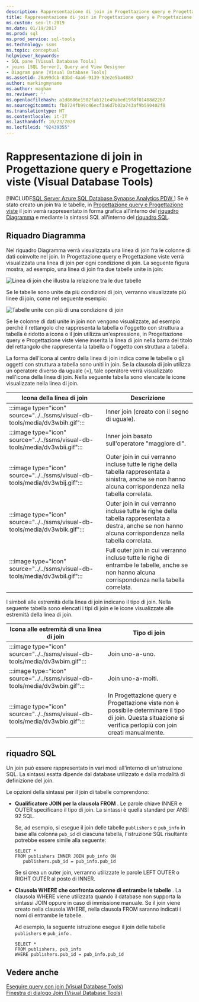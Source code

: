 ```yaml
---
description: Rappresentazione di join in Progettazione query e Progettazione viste (Visual Database Tools)
title: Rappresentazione di join in Progettazione query e Progettazione visualizzazioni
ms.custom: seo-lt-2019
ms.date: 01/19/2017
ms.prod: sql
ms.prod_service: sql-tools
ms.technology: ssms
ms.topic: conceptual
helpviewer_keywords:
- SQL pane [Visual Database Tools]
- joins [SQL Server], Query and View Designer
- Diagram pane [Visual Database Tools]
ms.assetid: 20a99dcb-83bd-4aa6-9139-92e2e5ba4887
author: markingmyname
ms.author: maghan
ms.reviewer: ''
ms.openlocfilehash: a1d8686e1502fab121e49abed19f8f01488d22b7
ms.sourcegitcommit: fb8724fb99c46ecf3a6d7b02a743af9b590402f0
ms.translationtype: HT
ms.contentlocale: it-IT
ms.lasthandoff: 10/23/2020
ms.locfileid: "92439355"
---
```

# <a name="how-the-query-and-view-designer-represents-joins-visual-database-tools"></a>Rappresentazione di join in Progettazione query e Progettazione viste (Visual Database Tools)
[!INCLUDE[SQL Server Azure SQL Database Synapse Analytics PDW ](../../includes/applies-to-version/sql-asdb-asdbmi-asa-pdw.md)]
 Se è stato creato un join tra le tabelle, in [Progettazione query e Progettazione viste](../../ssms/visual-db-tools/query-and-view-designer-tools-visual-database-tools.md) il join verrà rappresentato in forma grafica all'interno del [riquadro Diagramma](../../ssms/visual-db-tools/diagram-pane-visual-database-tools.md) e mediante la sintassi SQL all'interno del [riquadro SQL](../../ssms/visual-db-tools/sql-pane-visual-database-tools.md).  
  
## <a name="diagram-pane"></a>Riquadro Diagramma  
Nel riquadro Diagramma verrà visualizzata una linea di join fra le colonne di dati coinvolte nel join. In Progettazione query e Progettazione viste verrà visualizzata una linea di join per ogni condizione di join. La seguente figura mostra, ad esempio, una linea di join fra due tabelle unite in join:  
  
![Linea di join che illustra la relazione tra le due tabelle](../../ssms/visual-db-tools/media/dv3wbig.gif "Linea di join che illustra la relazione tra le due tabelle")  
  
Se le tabelle sono unite da più condizioni di join, verranno visualizzate più linee di join, come nel seguente esempio:  
  
![Tabelle unite con più di una condizione di join](../../ssms/visual-db-tools/media/dv3w9n1.gif "Tabelle unite con più di una condizione di join")  
  
Se le colonne di dati unite in join non vengono visualizzate, ad esempio perché il rettangolo che rappresenta la tabella o l'oggetto con struttura a tabella è ridotto a icona o il join utilizza un'espressione, in Progettazione query e Progettazione viste viene inserita la linea di join nella barra del titolo del rettangolo che rappresenta la tabella o l'oggetto con struttura a tabella.  
  
La forma dell'icona al centro della linea di join indica come le tabelle o gli oggetti con struttura a tabella sono uniti in join. Se la clausola di join utilizza un operatore diverso da uguale (=), tale operatore verrà visualizzato nell'icona della linea di join. Nella seguente tabella sono elencate le icone visualizzate nella linea di join.  
  
|**Icona della linea di join**|**Descrizione**|  
|----------------------|-------------------|  
|:::image type="icon" source="../../ssms/visual-db-tools/media/dv3wbih.gif":::|Inner join (creato con il segno di uguale).|  
|:::image type="icon" source="../../ssms/visual-db-tools/media/dv3wbii.gif":::|Inner join basato sull'operatore "maggiore di".|  
|:::image type="icon" source="../../ssms/visual-db-tools/media/dv3wbij.gif":::|Outer join in cui verranno incluse tutte le righe della tabella rappresentata a sinistra, anche se non hanno alcuna corrispondenza nella tabella correlata.|  
|:::image type="icon" source="../../ssms/visual-db-tools/media/dv3wbik.gif":::|Outer join in cui verranno incluse tutte le righe della tabella rappresentata a destra, anche se non hanno alcuna corrispondenza nella tabella correlata.|  
|:::image type="icon" source="../../ssms/visual-db-tools/media/dv3wbil.gif":::|Full outer join in cui verranno incluse tutte le righe di entrambe le tabelle, anche se non hanno alcuna corrispondenza nella tabella correlata.|  
  
I simboli alle estremità della linea di join indicano il tipo di join. Nella seguente tabella sono elencati i tipi di join e le icone visualizzate alle estremità della linea di join.  
  
|**Icona alle estremità di una linea di join**|**Tipo di join**|  
|---------------------------------|--------------------|  
|:::image type="icon" source="../../ssms/visual-db-tools/media/dv3wbim.gif":::|Join uno-a-uno.|  
|:::image type="icon" source="../../ssms/visual-db-tools/media/dv3wbin.gif":::|Join uno-a-molti.|  
|:::image type="icon" source="../../ssms/visual-db-tools/media/dv3wbio.gif":::|In Progettazione query e Progettazione viste non è possibile determinare il tipo di join. Questa situazione si verifica perlopiù con join creati manualmente.|  
  
## <a name="sql-pane"></a>riquadro SQL  
Un join può essere rappresentato in vari modi all'interno di un'istruzione SQL. La sintassi esatta dipende dal database utilizzato e dalla modalità di definizione del join.  
  
Le opzioni della sintassi per il join di tabelle comprendono:  
  
-   **Qualificatore JOIN per la clausola FROM** .   Le parole chiave INNER e OUTER specificano il tipo di join. La sintassi è quella standard per ANSI 92 SQL.  
  
    Se, ad esempio, si esegue il join delle tabelle `publishers` e `pub_info` in base alla colonna `pub_id` di ciascuna tabella, l'istruzione SQL risultante potrebbe essere simile alla seguente:  
  
    ```  
    SELECT *  
    FROM publishers INNER JOIN pub_info ON  
       publishers.pub_id = pub_info.pub_id  
    ```  
  
    Se si crea un outer join, verranno utilizzate le parole LEFT OUTER o RIGHT OUTER al posto di INNER.  
  
-   **Clausola WHERE che confronta colonne di entrambe le tabelle** .   La clausola WHERE viene utilizzata quando il database non supporta la sintassi JOIN oppure in caso di immissione manuale. Se il join viene creato nella clausola WHERE, nella clausola FROM saranno indicati i nomi di entrambe le tabelle.  
  
    Ad esempio, la seguente istruzione esegue il join delle tabelle `publishers` e `pub_info` .  
  
    ```  
    SELECT *  
    FROM publishers, pub_info  
    WHERE publishers.pub_id = pub_info.pub_id  
    ```  
  
## <a name="see-also"></a>Vedere anche  
[Eseguire query con join &#40;Visual Database Tools&#41;](../../ssms/visual-db-tools/query-with-joins-visual-database-tools.md)  
[Finestra di dialogo Join &#40;Visual Database Tools&#41;](../../ssms/visual-db-tools/join-dialog-box-visual-database-tools.md)  
  
